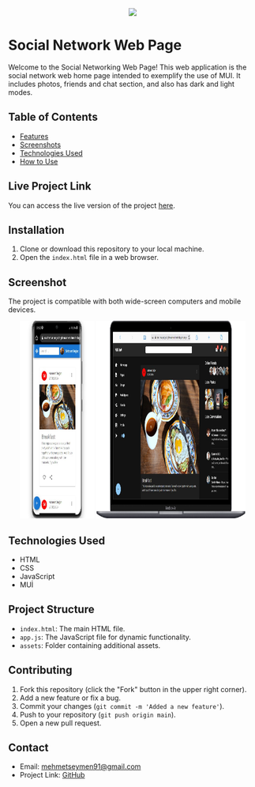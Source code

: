 <div align="center">
  <img src="./public/Animation.gif" />
</div>

# Social Network Web Page

Welcome to the Social Networking Web Page! This web application is the social network web home page intended to exemplify the use of MUI. It includes photos, friends and chat section, and also has dark and light modes.

## Table of Contents

- [Features](#features)
- [Screenshots](#screenshots)
- [Technologies Used](#technologies-used)
- [How to Use](#how-to-use)

## Live Project Link

You can access the live version of the project [here](https://react-mui-project-git-main-mehmet-dogans-projects.vercel.app/).

## Installation

1. Clone or download this repository to your local machine.
2. Open the `index.html` file in a web browser.



## Screenshot

The project is compatible with both wide-screen computers and mobile devices.

<div align="center">
  <img src="./public/Screenshot_3.jpg"  width="30%" height="400" />
  <img src="./public/Screenshot_1.jpg"  width="60%" height="400" />
</div>


## Technologies Used

- HTML
- CSS
- JavaScript
- MUİ


## Project Structure

- `index.html`: The main HTML file.
- `app.js`: The JavaScript file for dynamic functionality.
- `assets`: Folder containing additional assets.



## Contributing

1. Fork this repository (click the "Fork" button in the upper right corner).
2. Add a new feature or fix a bug.
3. Commit your changes (`git commit -m 'Added a new feature'`).
4. Push to your repository (`git push origin main`).
5. Open a new pull request.

## Contact

- Email: [mehmetseymen91@gmail.com](mehmetseymen91@gmail.com)
- Project Link: [GitHub](https://github.com/Mehmet-github06)